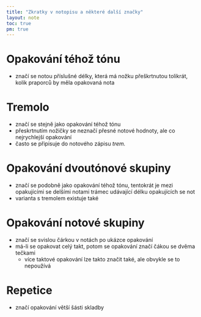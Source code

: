 ```yaml
---
title: "Zkratky v notopisu a některé další značky"
layout: note
toc: true
pm: true
---
```

# Opakování téhož tónu
- značí se notou příslušné délky, která má nožku přeškrtnutou tolikrát, kolik praporců by měla opakovaná nota
# Tremolo
- značí se stejně jako opakování téhož tónu
- přeskrtnutím nožičky se neznačí přesné notové hodnoty, ale co nejrychlejší opakování
- často se připisuje do notového zápisu $\textit{trem.}$
# Opakování dvoutónové skupiny
- značí se podobně jako opakování téhož tónu, tentokrát je mezi opakujícími se delšími notami trámec udávající délku opakujících se not
- varianta s tremolem existuje také
# Opakování notové skupiny
- značí se svislou čárkou v notách po ukázce opakování
- má-li se opakovat celý takt, potom se opakování značí čákou se dvěma tečkami
    - více taktové opakování lze takto značit také, ale obvykle se to nepoužívá
# Repetice
- značí opakování větší šásti skladby